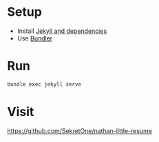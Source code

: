 # Setup

* Install [Jekyll and dependencies](https://jekyllrb.com/docs/installation/)
* Use [Bundler](https://jekyllrb.com/tutorials/using-jekyll-with-bundler/)

# Run

```bash
bundle exec jekyll serve
```

# Visit

https://github.com/SekretOne/nathan-little-resume